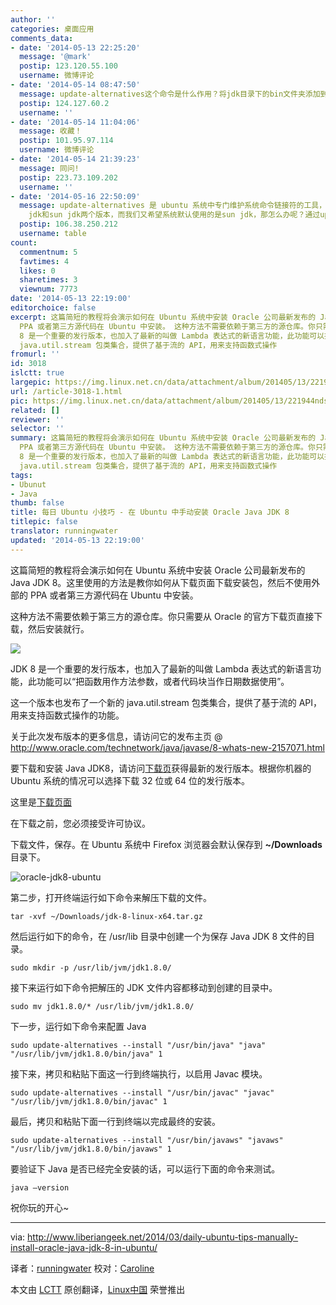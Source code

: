 ```yaml
---
author: ''
categories: 桌面应用
comments_data:
- date: '2014-05-13 22:25:20'
  message: '@mark'
  postip: 123.120.55.100
  username: 微博评论
- date: '2014-05-14 08:47:50'
  message: update-alternatives这个命令是什么作用？将jdk目录下的bin文件夹添加到环境变量PATH里不行吗？
  postip: 124.127.60.2
  username: ''
- date: '2014-05-14 11:04:06'
  message: 收藏！
  postip: 101.95.97.114
  username: 微博评论
- date: '2014-05-14 21:39:23'
  message: 同问!
  postip: 223.73.109.202
  username: ''
- date: '2014-05-16 22:50:09'
  message: update-alternatives 是 ubuntu 系统中专门维护系统命令链接符的工具，通过它可以很方便的设置系统默认使用哪个命令、哪个软件版本，比如，我们在系统中同时安装了open
    jdk和sun jdk两个版本，而我们又希望系统默认使用的是sun jdk，那怎么办呢？通过update-alternatives就可以很方便的实现了。
  postip: 106.38.250.212
  username: table
count:
  commentnum: 5
  favtimes: 4
  likes: 0
  sharetimes: 3
  viewnum: 7773
date: '2014-05-13 22:19:00'
editorchoice: false
excerpt: 这篇简短的教程将会演示如何在 Ubuntu 系统中安装 Oracle 公司最新发布的 Java JDK 8。这里使用的方法是教你如何从下载页面下载安装包，然后不使用外部的
  PPA 或者第三方源代码在 Ubuntu 中安装。 这种方法不需要依赖于第三方的源仓库。你只需要从 Oracle 的官方下载页直接下载，然后安装就行。  JDK
  8 是一个重要的发行版本，也加入了最新的叫做 Lambda 表达式的新语言功能，此功能可以把函数用作方法参数，或者代码块当作日期数据使用。 这一个版本也发布了一个新的
  java.util.stream 包类集合，提供了基于流的 API，用来支持函数式操作
fromurl: ''
id: 3018
islctt: true
largepic: https://img.linux.net.cn/data/attachment/album/201405/13/221944ndsl9yak620kt29y.png
url: /article-3018-1.html
pic: https://img.linux.net.cn/data/attachment/album/201405/13/221944ndsl9yak620kt29y.png.thumb.jpg
related: []
reviewer: ''
selector: ''
summary: 这篇简短的教程将会演示如何在 Ubuntu 系统中安装 Oracle 公司最新发布的 Java JDK 8。这里使用的方法是教你如何从下载页面下载安装包，然后不使用外部的
  PPA 或者第三方源代码在 Ubuntu 中安装。 这种方法不需要依赖于第三方的源仓库。你只需要从 Oracle 的官方下载页直接下载，然后安装就行。  JDK
  8 是一个重要的发行版本，也加入了最新的叫做 Lambda 表达式的新语言功能，此功能可以把函数用作方法参数，或者代码块当作日期数据使用。 这一个版本也发布了一个新的
  java.util.stream 包类集合，提供了基于流的 API，用来支持函数式操作
tags:
- Ubunut
- Java
thumb: false
title: 每日 Ubuntu 小技巧 - 在 Ubuntu 中手动安装 Oracle Java JDK 8
titlepic: false
translator: runningwater
updated: '2014-05-13 22:19:00'
---
```


这篇简短的教程将会演示如何在 Ubuntu 系统中安装 Oracle 公司最新发布的 Java JDK 8。这里使用的方法是教你如何从下载页面下载安装包，然后不使用外部的 PPA 或者第三方源代码在 Ubuntu 中安装。


这种方法不需要依赖于第三方的源仓库。你只需要从 Oracle 的官方下载页直接下载，然后安装就行。


![](/data/attachment/album/201405/13/221944ndsl9yak620kt29y.png)


JDK 8 是一个重要的发行版本，也加入了最新的叫做 Lambda 表达式的新语言功能，此功能可以“把函数用作方法参数，或者代码块当作日期数据使用”。


这一个版本也发布了一个新的 java.util.stream 包类集合，提供了基于流的 API，用来支持函数式操作的功能。


关于此次发布版本的更多信息，请访问它的发布主页 @ <http://www.oracle.com/technetwork/java/javase/8-whats-new-2157071.html>


要下载和安装 Java JDK8，请访问[下载页](http://www.oracle.com/technetwork/java/javase/downloads/index.html)获得最新的发行版本。根据你机器的 Ubuntu 系统的情况可以选择下载 32 位或 64 位的发行版本。


这里是[下载页面](http://www.oracle.com/technetwork/java/javase/downloads/jdk8-downloads-2133151.html)


在下载之前，您必须接受许可协议。


下载文件，保存。在 Ubuntu 系统中 Firefox 浏览器会默认保存到 **~/Downloads** 目录下。


![oracle-jdk8-ubuntu ](/data/attachment/album/201405/13/221948negl6igpeebzxzne.png)


第二步，打开终端运行如下命令来解压下载的文件。



```
tar -xvf ~/Downloads/jdk-8-linux-x64.tar.gz

```

然后运行如下的命令，在 /usr/lib 目录中创建一个为保存 Java JDK 8 文件的目录。



```
sudo mkdir -p /usr/lib/jvm/jdk1.8.0/

```

接下来运行如下命令把解压的 JDK 文件内容都移动到创建的目录中。



```
sudo mv jdk1.8.0/* /usr/lib/jvm/jdk1.8.0/

```

下一步，运行如下命令来配置 Java



```
sudo update-alternatives --install "/usr/bin/java" "java" "/usr/lib/jvm/jdk1.8.0/bin/java" 1

```

接下来，拷贝和粘贴下面这一行到终端执行，以启用 Javac 模块。



```
sudo update-alternatives --install "/usr/bin/javac" "javac" "/usr/lib/jvm/jdk1.8.0/bin/javac" 1

```

最后，拷贝和粘贴下面一行到终端以完成最终的安装。



```
sudo update-alternatives --install "/usr/bin/javaws" "javaws" "/usr/lib/jvm/jdk1.8.0/bin/javaws" 1

```

要验证下 Java 是否已经完全安装的话，可以运行下面的命令来测试。



```
java –version 

```

祝你玩的开心~




---


via: <http://www.liberiangeek.net/2014/03/daily-ubuntu-tips-manually-install-oracle-java-jdk-8-in-ubuntu/>


译者：[runningwater](https://github.com/runningwater) 校对：[Caroline](https://github.com/carolinewuyan)


本文由 [LCTT](https://github.com/LCTT/TranslateProject) 原创翻译，[Linux中国](http://linux.cn/) 荣誉推出